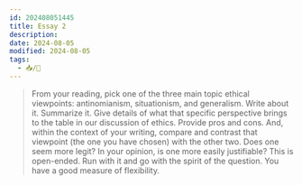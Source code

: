 ```yaml
---
id: 202408051445
title: Essay 2
description: 
date: 2024-08-05
modified: 2024-08-05
tags:
  - 📥/🌱
---
```

> From your reading, pick one of the three main topic ethical viewpoints: antinomianism, situationism, and generalism. Write about it. Summarize it. Give details of what that specific perspective brings to the table in our discussion of ethics. Provide pros and cons. And, within the context of your writing, compare and contrast that viewpoint (the one you have chosen) with the other two. Does one seem more legit? In your opinion, is one more easily justifiable? This is open-ended. Run with it and go with the spirit of the question. You have a good measure of flexibility.

